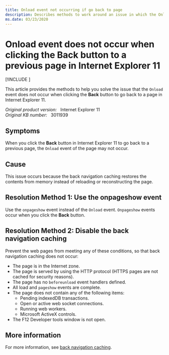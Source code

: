 ```yaml
---
title: Onload event not occurring if go back to page
description: Describes methods to work around an issue in which the Onload event does not occur when clicking the Back button to return to a previous page in Internet Explorer 11.
ms.date: 03/23/2020
---
```

# Onload event does not occur when clicking the Back button to a previous page in Internet Explorer 11

[!INCLUDE [](../../../includes/browsers-important.md)]

This article provides the methods to help you solve the issue that the `Onload` event does not occur when clicking the **Back** button to go back to a page in Internet Explorer 11.

_Original product version:_ &nbsp; Internet Explorer 11  
_Original KB number:_ &nbsp; 3011939

## Symptoms

When you click the **Back** button in Internet Explorer 11 to go back to a previous page, the `Onload` event of the page may not occur.

## Cause

This issue occurs because the back navigation caching restores the contents from memory instead of reloading or reconstructing the page.

## Resolution Method 1: Use the onpageshow event

Use the `onpageshow` event instead of the `Onload` event. `Onpageshow` events occur when you click the **Back** button.

## Resolution Method 2: Disable the back navigation caching

Prevent the web pages from meeting any of these conditions, so that back navigation caching does not occur:

- The page is in the Internet zone.
- The page is served by using the HTTP protocol (HTTPS pages are not cached for security reasons).
- The page has no `beforeunload` event handlers defined.
- All load and `pageshow` events are complete.
- The page does not contain any of the following items:
  - Pending indexedDB transactions.
  - Open or active web socket connections.
  - Running web workers.
  - Microsoft ActiveX controls.
- The F12 Developer tools window is not open.

## More information

For more information, see [back navigation caching](/previous-versions/windows/internet-explorer/ie-developer/dev-guides/dn265017(v=vs.85)).
